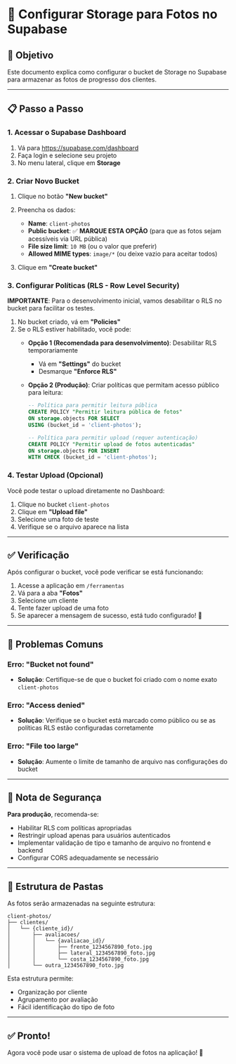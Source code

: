 # 📸 Configurar Storage para Fotos no Supabase

## 🎯 Objetivo

Este documento explica como configurar o bucket de Storage no Supabase para armazenar as fotos de progresso dos clientes.

---

## 📋 Passo a Passo

### 1. Acessar o Supabase Dashboard

1. Vá para https://supabase.com/dashboard
2. Faça login e selecione seu projeto
3. No menu lateral, clique em **Storage**

### 2. Criar Novo Bucket

1. Clique no botão **"New bucket"**
2. Preencha os dados:
   - **Name**: `client-photos`
   - **Public bucket**: ✅ **MARQUE ESTA OPÇÃO** (para que as fotos sejam acessíveis via URL pública)
   - **File size limit**: `10 MB` (ou o valor que preferir)
   - **Allowed MIME types**: `image/*` (ou deixe vazio para aceitar todos)

3. Clique em **"Create bucket"**

### 3. Configurar Políticas (RLS - Row Level Security)

**IMPORTANTE**: Para o desenvolvimento inicial, vamos desabilitar o RLS no bucket para facilitar os testes.

1. No bucket criado, vá em **"Policies"**
2. Se o RLS estiver habilitado, você pode:
   - **Opção 1 (Recomendada para desenvolvimento)**: Desabilitar RLS temporariamente
     - Vá em **"Settings"** do bucket
     - Desmarque **"Enforce RLS"**
   
   - **Opção 2 (Produção)**: Criar políticas que permitam acesso público para leitura:
     ```sql
     -- Política para permitir leitura pública
     CREATE POLICY "Permitir leitura pública de fotos"
     ON storage.objects FOR SELECT
     USING (bucket_id = 'client-photos');
     
     -- Política para permitir upload (requer autenticação)
     CREATE POLICY "Permitir upload de fotos autenticadas"
     ON storage.objects FOR INSERT
     WITH CHECK (bucket_id = 'client-photos');
     ```

### 4. Testar Upload (Opcional)

Você pode testar o upload diretamente no Dashboard:
1. Clique no bucket `client-photos`
2. Clique em **"Upload file"**
3. Selecione uma foto de teste
4. Verifique se o arquivo aparece na lista

---

## ✅ Verificação

Após configurar o bucket, você pode verificar se está funcionando:

1. Acesse a aplicação em `/ferramentas`
2. Vá para a aba **"Fotos"**
3. Selecione um cliente
4. Tente fazer upload de uma foto
5. Se aparecer a mensagem de sucesso, está tudo configurado! 🎉

---

## 🚨 Problemas Comuns

### Erro: "Bucket not found"
- **Solução**: Certifique-se de que o bucket foi criado com o nome exato `client-photos`

### Erro: "Access denied"
- **Solução**: Verifique se o bucket está marcado como público ou se as políticas RLS estão configuradas corretamente

### Erro: "File too large"
- **Solução**: Aumente o limite de tamanho de arquivo nas configurações do bucket

---

## 📝 Nota de Segurança

**Para produção**, recomenda-se:
- Habilitar RLS com políticas apropriadas
- Restringir upload apenas para usuários autenticados
- Implementar validação de tipo e tamanho de arquivo no frontend e backend
- Configurar CORS adequadamente se necessário

---

## 🎯 Estrutura de Pastas

As fotos serão armazenadas na seguinte estrutura:

```
client-photos/
├── clientes/
│   └── {cliente_id}/
│       ├── avaliacoes/
│       │   └── {avaliacao_id}/
│       │       ├── frente_1234567890_foto.jpg
│       │       ├── lateral_1234567890_foto.jpg
│       │       └── costa_1234567890_foto.jpg
│       └── outra_1234567890_foto.jpg
```

Esta estrutura permite:
- Organização por cliente
- Agrupamento por avaliação
- Fácil identificação do tipo de foto

---

## ✅ Pronto!

Agora você pode usar o sistema de upload de fotos na aplicação! 📸

